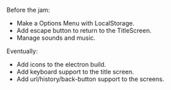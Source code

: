 Before the jam:
- Make a Options Menu with LocalStorage.
- Add escape button to return to the TitleScreen.
- Manage sounds and music.

Eventually:
- Add icons to the electron build.
- Add keyboard support to the title screen.
- Add url/history/back-button support to the screens.
